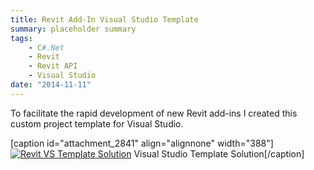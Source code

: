 ```yaml
---
title: Revit Add-In Visual Studio Template
summary: placeholder summary
tags:
    - C#.Net
    - Revit
    - Revit API
    - Visual Studio
date: "2014-11-11"
---
```


To facilitate the rapid development of new Revit add-ins I created this custom project template for Visual Studio.

\[caption id="attachment_2841" align="alignnone" width="388"\][![Revit VS Template Solution](Revit-VS-Template-Solution.png)](http://www.ericanastas.com/wp-content/uploads/2015/07/Revit-VS-Template-Solution.png) Visual Studio Template Solution\[/caption\]
